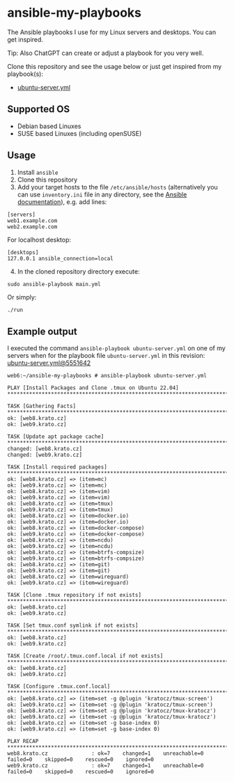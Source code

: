 # ansible-my-playbooks
The Ansible playbooks I use for my Linux servers and desktops. You can get inspired.

Tip: Also ChatGPT can create or adjust a playbook for you very well.

Clone this repository and see the usage below or just get inspired from my playbook(s):
- [ubuntu-server.yml](roles/common/tasks/packages-debian.yml)

## Supported OS
- Debian based Linuxes
- SUSE based Linuxes (including openSUSE)

## Usage
1. Install `ansible`
2. Clone this repository
3. Add your target hosts to the file `/etc/ansible/hosts` (alternatively you can use `inventory.ini` file in any directory, see the [Ansible documentation](https://docs.ansible.com/ansible/latest/getting_started/get_started_inventory.html)), e.g. add lines:
```
[servers]
web1.example.com
web2.example.com
```
For localhost desktop:
```
[desktops]
127.0.0.1 ansible_connection=local
```
4. In the cloned repository directory execute:
```
sudo ansible-playbook main.yml
```
Or simply:
```bash
./run
```

## Example output
I executed the command `ansible-playbook ubuntu-server.yml` on one of my servers when for the playbook file `ubuntu-server.yml` in this revision: [ubuntu-server.yml@5551642](https://github.com/kratocz/ansible-my-playbooks/blob/5551642efbddca70ba4647083d9cdc52389173b3/ubuntu-server.yml)

```
web6:~/ansible-my-playbooks # ansible-playbook ubuntu-server.yml
                                                                                           
PLAY [Install Packages and Clone .tmux on Ubuntu 22.04] *******************************************************************************************************************************
                                                                                                                                                                                       
TASK [Gathering Facts] ****************************************************************************************************************************************************************
ok: [web8.krato.cz]
ok: [web9.krato.cz]

TASK [Update apt package cache] *******************************************************************************************************************************************************
changed: [web8.krato.cz]
changed: [web9.krato.cz]

TASK [Install required packages] ******************************************************************************************************************************************************
ok: [web8.krato.cz] => (item=mc)
ok: [web9.krato.cz] => (item=mc)
ok: [web8.krato.cz] => (item=vim)
ok: [web9.krato.cz] => (item=vim)
ok: [web8.krato.cz] => (item=tmux)
ok: [web9.krato.cz] => (item=tmux)
ok: [web8.krato.cz] => (item=docker.io)
ok: [web9.krato.cz] => (item=docker.io)
ok: [web8.krato.cz] => (item=docker-compose)
ok: [web9.krato.cz] => (item=docker-compose)
ok: [web8.krato.cz] => (item=ncdu)
ok: [web9.krato.cz] => (item=ncdu)
ok: [web8.krato.cz] => (item=btrfs-compsize)
ok: [web9.krato.cz] => (item=btrfs-compsize)
ok: [web8.krato.cz] => (item=git)
ok: [web9.krato.cz] => (item=git)
ok: [web8.krato.cz] => (item=wireguard)
ok: [web9.krato.cz] => (item=wireguard)

TASK [Clone .tmux repository if not exists] *******************************************************************************************************************************************
ok: [web8.krato.cz]
ok: [web9.krato.cz]

TASK [Set tmux.conf symlink if not exists] ********************************************************************************************************************************************
ok: [web8.krato.cz]
ok: [web9.krato.cz]

TASK [Create /root/.tmux.conf.local if not exists] ************************************************************************************************************************************
ok: [web8.krato.cz]
ok: [web9.krato.cz]

TASK [Configure .tmux.conf.local] *****************************************************************************************************************************************************
ok: [web8.krato.cz] => (item=set -g @plugin 'kratocz/tmux-screen')
ok: [web9.krato.cz] => (item=set -g @plugin 'kratocz/tmux-screen')
ok: [web8.krato.cz] => (item=set -g @plugin 'kratocz/tmux-kratocz')
ok: [web9.krato.cz] => (item=set -g @plugin 'kratocz/tmux-kratocz')
ok: [web8.krato.cz] => (item=set -g base-index 0)
ok: [web9.krato.cz] => (item=set -g base-index 0)

PLAY RECAP ****************************************************************************************************************************************************************************
web8.krato.cz              : ok=7    changed=1    unreachable=0    failed=0    skipped=0    rescued=0    ignored=0   
web9.krato.cz              : ok=7    changed=1    unreachable=0    failed=0    skipped=0    rescued=0    ignored=0
```
